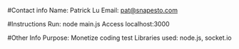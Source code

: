 #Contact info
Name: Patrick Lu
Email: pat@snapesto.com

#Instructions
Run: node main.js
Access localhost:3000

#Other Info
Purpose: Monetize coding test
Libraries used: node.js, socket.io
